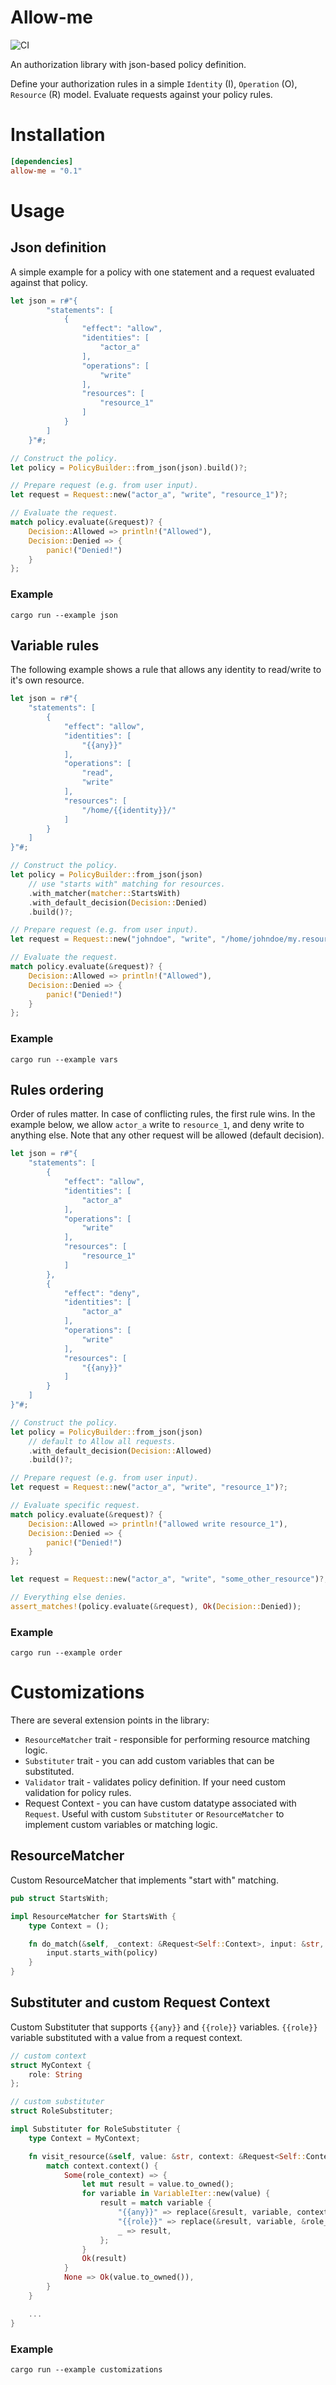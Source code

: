 # Allow-me
![CI](https://github.com/vadim-kovalyov/allow-me/workflows/CI/badge.svg)   

An authorization library with json-based policy definition.

Define your authorization rules in a simple `Identity` (I), `Operation` (O), `Resource` (R) model. Evaluate requests against your policy rules.

# Installation
```toml
[dependencies]
allow-me = "0.1"
```
# Usage
## Json definition
A simple example for a policy with one statement and a request evaluated against that policy.
```rust
let json = r#"{
        "statements": [
            {
                "effect": "allow",
                "identities": [
                    "actor_a"
                ],
                "operations": [
                    "write"
                ],
                "resources": [
                    "resource_1"
                ]
            }
        ]
    }"#;

// Construct the policy.
let policy = PolicyBuilder::from_json(json).build()?;

// Prepare request (e.g. from user input).
let request = Request::new("actor_a", "write", "resource_1")?;

// Evaluate the request.
match policy.evaluate(&request)? {
    Decision::Allowed => println!("Allowed"),
    Decision::Denied => {
        panic!("Denied!")
    }
};
```
### Example
```
cargo run --example json
```

## Variable rules
The following example shows a rule that allows any identity to read/write to it's own resource.
```rust
let json = r#"{
    "statements": [
        {
            "effect": "allow",
            "identities": [
                "{{any}}"
            ],
            "operations": [
                "read",
                "write"
            ],
            "resources": [
                "/home/{{identity}}/"
            ]
        }
    ]
}"#;

// Construct the policy.
let policy = PolicyBuilder::from_json(json)
    // use "starts with" matching for resources.
    .with_matcher(matcher::StartsWith)
    .with_default_decision(Decision::Denied)
    .build()?;

// Prepare request (e.g. from user input).
let request = Request::new("johndoe", "write", "/home/johndoe/my.resource")?;

// Evaluate the request.
match policy.evaluate(&request)? {
    Decision::Allowed => println!("Allowed"),
    Decision::Denied => {
        panic!("Denied!")
    }
};

```
### Example
```
cargo run --example vars
```

## Rules ordering
Order of rules matter. In case of conflicting rules, the first rule wins. In the example below, we allow `actor_a` write to `resource_1`, and deny write to anything else. Note that any other request will be allowed (default decision).
```rust
let json = r#"{
    "statements": [
        {
            "effect": "allow",
            "identities": [
                "actor_a"
            ],
            "operations": [
                "write"
            ],
            "resources": [
                "resource_1"
            ]
        },
        {
            "effect": "deny",
            "identities": [
                "actor_a"
            ],
            "operations": [
                "write"
            ],
            "resources": [
                "{{any}}"
            ]
        }
    ]
}"#;

// Construct the policy.
let policy = PolicyBuilder::from_json(json)
    // default to Allow all requests.
    .with_default_decision(Decision::Allowed)
    .build()?;

// Prepare request (e.g. from user input).
let request = Request::new("actor_a", "write", "resource_1")?;

// Evaluate specific request.
match policy.evaluate(&request)? {
    Decision::Allowed => println!("allowed write resource_1"),
    Decision::Denied => {
        panic!("Denied!")
    }
};

let request = Request::new("actor_a", "write", "some_other_resource")?;

// Everything else denies.
assert_matches!(policy.evaluate(&request), Ok(Decision::Denied));
```
### Example
```
cargo run --example order
```

# Customizations
There are several extension points in the library:
- `ResourceMatcher` trait - responsible for performing resource matching logic.
- `Substituter` trait - you can add custom variables that can be substituted.
- `Validator` trait - validates policy definition. If your need custom validation for policy rules.
- Request Context - you can have custom datatype associated with `Request`. Useful with custom `Substituter` or `ResourceMatcher` to implement custom variables or matching logic.

## ResourceMatcher
Custom ResourceMatcher that implements "start with" matching.
```rust
pub struct StartsWith;

impl ResourceMatcher for StartsWith {
    type Context = ();

    fn do_match(&self, _context: &Request<Self::Context>, input: &str, policy: &str) -> bool {
        input.starts_with(policy)
    }
}

```

## Substituter and custom Request Context
Custom Substituter that supports `{{any}}` and `{{role}}` variables. `{{role}}` variable substituted with a value from a request context.
```rust
// custom context
struct MyContext {
    role: String
};

// custom substituter
struct RoleSubstituter;

impl Substituter for RoleSubstituter {
    type Context = MyContext;

    fn visit_resource(&self, value: &str, context: &Request<Self::Context>) -> Result<String> {
        match context.context() {
            Some(role_context) => {
                let mut result = value.to_owned();
                for variable in VariableIter::new(value) {
                    result = match variable {
                        "{{any}}" => replace(&result, variable, context.resource()),
                        "{{role}}" => replace(&result, variable, &role_context.role),
                        _ => result,
                    };
                }
                Ok(result)
            }
            None => Ok(value.to_owned()),
        }
    }

    ...
}
```
### Example
```
cargo run --example customizations
```

